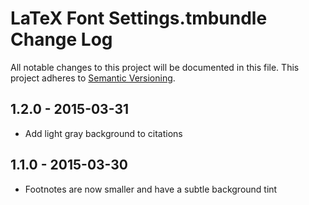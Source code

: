# LaTeX Font Settings.tmbundle Change Log
All notable changes to this project will be documented in this file.
This project adheres to [Semantic Versioning](http://semver.org/).

## 1.2.0 - 2015-03-31
* Add light gray background to citations

## 1.1.0 - 2015-03-30
* Footnotes are now smaller and have a subtle background tint
